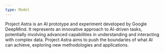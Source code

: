 ```yaml
---
type: Model
---
```


Project Astra is an AI prototype and experiment developed by Google DeepMind. It represents an innovative approach to AI-driven tasks, potentially involving advanced capabilities in understanding and interacting with complex data. Project Astra aims to push the boundaries of what AI can achieve, exploring new methodologies and applications.